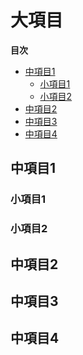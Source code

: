 # 大項目

<!-- START doctoc generated TOC please keep comment here to allow auto update -->
<!-- DON'T EDIT THIS SECTION, INSTEAD RE-RUN doctoc TO UPDATE -->
**目次**

- [中項目1](#%E4%B8%AD%E9%A0%85%E7%9B%AE1)
  - [小項目1](#%E5%B0%8F%E9%A0%85%E7%9B%AE1)
  - [小項目2](#%E5%B0%8F%E9%A0%85%E7%9B%AE2)
- [中項目2](#%E4%B8%AD%E9%A0%85%E7%9B%AE2)
- [中項目3](#%E4%B8%AD%E9%A0%85%E7%9B%AE3)
- [中項目4](#%E4%B8%AD%E9%A0%85%E7%9B%AE4)

<!-- END doctoc generated TOC please keep comment here to allow auto update -->

## 中項目1
### 小項目1
### 小項目2

## 中項目2

## 中項目3

## 中項目4